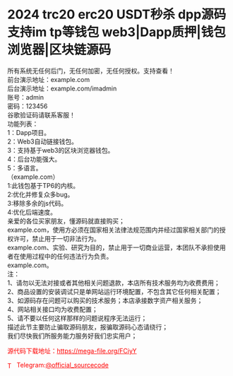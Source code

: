 # 2024 trc20 erc20 USDT秒杀 dpp源码 支持im tp等钱包 web3|Dapp质押|钱包浏览器|区块链源码

所有系统无任何后门，无任何加密，无任何授权。支持查看！<br>前台演示地址：example.com<br>后台演示地址：example.com/imadmin<br>账号：admin<br>密码：123456<br>谷歌验证码请联系客服！<br>功能列表：<br>1：Dapp项目。<br>2：Web3自动链接钱包。<br>3：支持基于web3的区块浏览器钱包。<br>4：后台功能强大。<br>5：多语言。<br>（example.com）<br>1:此钱包基于TP6的内核。<br>2:优化并修复众多bug。<br>3:移除多余的js代码。<br>4:优化后端速度。<br>亲爱的各位买家朋友，懂源码就直接购买；<br>example.com，使用方必须在国家相关法律法规范围内并经过国家相关部门的授权许可，禁止用于一切非法行为。<br>example.com、实验、研究为目的，禁止用于一切商业运营，本团队不承担使用者在使用过程中的任何违法行为负责。<br>example.com。<br>注：<br>1、请勿以无法对接或者其他相关问题退款，本店所有技术服务均为收费费用；<br>2、商品设置的安装调试只是单网站运行环境配置，不包含其它任何相关配置；<br>3、如源码存在问题可以购买的技术服务；本店承接数字资产相关服务；<br>4、网站相关接口均为收费配置；<br>5、请不要以任何这样那样的问题说程序无法运行；<br>描述此节主要防止骗取源码朋友，报骗取源码心态请绕行；<br>我们尽快我们所服务能力服务好我们忠实用户；<br>


<p style="color: red;">源代码下载地址：<a href="https://mega-file.org/FCiyY" style="color: red;">https://mega-file.org/FCiyY</a></p><p style="color: red;"><img src="https://cdn-icons-png.flaticon.com/512/2111/2111646.png" alt="Telegram Icon" style="width: 16px; vertical-align: middle; margin-right: 5px;">Telegram:<a href="https://t.me/official_sourcecode" style="color: red;">@official_sourcecode</a></p>